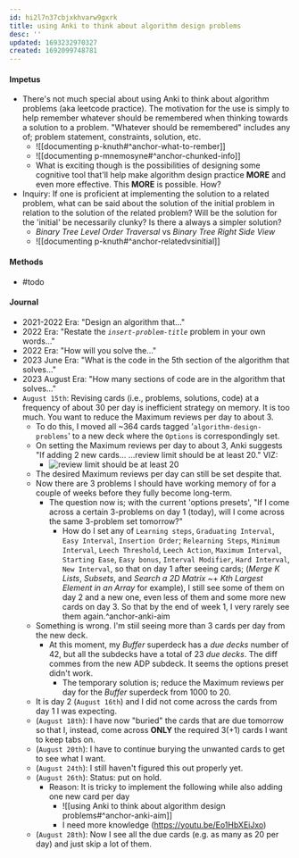 ```yaml
---
id: hi2l7n37cbjxkhvarw9gxrk
title: using Anki to think about algorithm design problems
desc: ''
updated: 1693232970327
created: 1692099748781
---
```


#### Impetus
- There's not much special about using Anki to think about algorithm problems (aka leetcode practice). The motivation for the use is simply to help remember whatever should be remembered when thinking towards a solution to a problem. "Whatever should be remembered" includes any of; problem statement, constraints, solution, etc.
  - ![[documenting p-knuth#^anchor-what-to-rember]]
  - ![[documenting p-mnemosyne#^anchor-chunked-info]]
  - What is exciting though is the possibilities of designing some cognitive tool that'll help make algorithm design practice **MORE** and even more effective. This **MORE** is possible. How?
- Inquiry: If one is proficient at implementing the solution to a related problem, what can be said about the solution of the initial problem in relation to the solution of the related problem? Will be the solution for the 'initial' be necessarily clunky? Is there a always a simpler solution?
  - _Binary Tree Level Order Traversal_ vs _Binary Tree Right Side View_
  - ![[documenting p-knuth#^anchor-relatedvsinitial]]

#### Methods 
- #todo

#### Journal
- 2021-2022 Era: "Design an algorithm that..."
- 2022 Era: "Restate the _`insert-problem-title`_ problem in your own words..."
- 2022 Era: "How will you solve the..."
- 2023 June Era: "What is the code in the 5th section of the algorithm that solves..."
- 2023 August Era: "How many sections of code are in the algorithm that solves..."
- `August 15th`: Revising cards (i.e., problems, solutions, code) at a frequency of about 30 per day is inefficient strategy on memory. It is too much. You want to reduce the Maximum reviews per day to about 3.
  - To do this, I moved all ~364 cards tagged '`algorithm-design-problems`' to a new deck where the `Options` is correspondingly set.
  - On setting the Maximum reviews per day to about 3, Anki suggests "If adding 2 new cards... ...review limit should be at least 20." VIZ:
    - ![review limit should be at least 20](/assets/images/review%20limit%20should%20be%20at%20least%2020.png)
  - The desired Maximum reviews per day can still be set despite that.
  - Now there are 3 problems I should have working memory of for a couple of weeks before they fully become long-term.
    - The question now is; with the current 'options presets', "If I come across a certain 3-problems on day 1 (today), will I come across the same 3-problem set tomorrow?"
      - How do I set any of `Learning steps`, `Graduating Interval`, `Easy Interval`, `Insertion Order`; `Relearning Steps`, `Minimum Interval`, `Leech Threshold`, `Leech Action`, `Maximum Interval`, `Starting Ease`,  `Easy bonus`, `Interval Modifier`, `Hard Interval`, `New Interval`, so that on day 1 after seeing cards; (_Merge K Lists_, _Subsets_, and _Search a 2D Matrix_ ~+ _Kth Largest Element in an Array_ for example), I still see some of them on day 2 and a new one, even less of them and some more new cards on day 3. So that by the end of week 1, I very rarely see them again.^anchor-anki-aim
  - Something is wrong. I'm stiil seeing more than 3 cards per day from the new deck.
    - At this moment, my _Buffer_ superdeck has a _due decks_ number of 42, but all the subdecks have a total of 23 _due decks_. The diff commes from the new ADP subdeck. It seems the options preset didn't work.
      - The temporary solution is; reduce the Maximum reviews per day for the _Buffer_ superdeck from 1000 to 20.
  - It is day 2 (`August 16th`) and I did not come across the cards from day 1 I was expecting.  
  - (`August 18th`): I have now "buried" the cards that are due tomorrow so that I, instead, come across **ONLY** the required 3(+1) cards I want to keep tabs on.  
  - (`August 20th`): I have to continue burying the unwanted cards to get to see what I want.
  - (`August 24th`): I still haven't figured this out properly yet.
  - (`August 26th`): Status: put on hold.
    - Reason: It is tricky to implement the following while also adding one new card per day
      - ![[using Anki to think about algorithm design problems#^anchor-anki-aim]]
      - I need more knowledge (https://youtu.be/Eo1HbXEiJxo)
  - (`August 28th`): Now I see all the due cards (e.g. as many as 20 per day) and just skip a lot of them.
